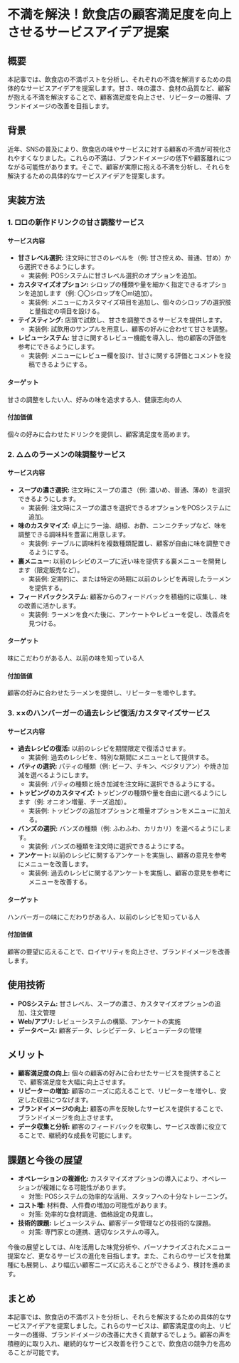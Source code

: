 # 不満を解決！飲食店の顧客満足度を向上させるサービスアイデア提案

## 概要
本記事では、飲食店の不満ポストを分析し、それぞれの不満を解消するための具体的なサービスアイデアを提案します。甘さ、味の濃さ、食材の品質など、顧客が抱える不満を解決することで、顧客満足度を向上させ、リピーターの獲得、ブランドイメージの改善を目指します。

## 背景
近年、SNSの普及により、飲食店の味やサービスに対する顧客の不満が可視化されやすくなりました。これらの不満は、ブランドイメージの低下や顧客離れにつながる可能性があります。そこで、顧客が実際に抱える不満を分析し、それらを解決するための具体的なサービスアイデアを提案します。

## 実装方法

### 1. □□の新作ドリンクの甘さ調整サービス

#### サービス内容
*   **甘さレベル選択:** 注文時に甘さのレベルを（例: 甘さ控えめ、普通、甘め）から選択できるようにします。
    *   実装例: POSシステムに甘さレベル選択のオプションを追加。
*   **カスタマイズオプション:** シロップの種類や量を細かく指定できるオプションを追加します（例: 〇〇シロップを〇ml追加）。
    *   実装例: メニューにカスタマイズ項目を追加し、個々のシロップの選択肢と量指定の項目を設ける。
*   **テイスティング:** 店頭で試飲し、甘さを調整できるサービスを提供します。
    *   実装例: 試飲用のサンプルを用意し、顧客の好みに合わせて甘さを調整。
*   **レビューシステム:** 甘さに関するレビュー機能を導入し、他の顧客の評価を参考にできるようにします。
    *   実装例: メニューにレビュー欄を設け、甘さに関する評価とコメントを投稿できるようにする。

#### ターゲット
甘さの調整をしたい人、好みの味を追求する人、健康志向の人

#### 付加価値
個々の好みに合わせたドリンクを提供し、顧客満足度を高めます。

### 2. △△のラーメンの味調整サービス

#### サービス内容
*   **スープの濃さ選択:** 注文時にスープの濃さ（例: 濃いめ、普通、薄め）を選択できるようにします。
    *   実装例: 注文時にスープの濃さを選択できるオプションをPOSシステムに追加。
*   **味のカスタマイズ:** 卓上にラー油、胡椒、お酢、ニンニクチップなど、味を調整できる調味料を豊富に用意します。
    *   実装例: テーブルに調味料を複数種類配置し、顧客が自由に味を調整できるようにする。
*   **裏メニュー:** 以前のレシピのスープに近い味を提供する裏メニューを開発します（限定販売など）。
    *   実装例: 定期的に、または特定の時期に以前のレシピを再現したラーメンを提供する。
*   **フィードバックシステム:** 顧客からのフィードバックを積極的に収集し、味の改善に活かします。
    *   実装例: ラーメンを食べた後に、アンケートやレビューを促し、改善点を見つける。

#### ターゲット
味にこだわりがある人、以前の味を知っている人

#### 付加価値
顧客の好みに合わせたラーメンを提供し、リピーターを増やします。

### 3. ××のハンバーガーの過去レシピ復活/カスタマイズサービス

#### サービス内容
*   **過去レシピの復活:** 以前のレシピを期間限定で復活させます。
    *   実装例: 過去のレシピを、特別な期間にメニューとして提供する。
*   **パティの選択:** パティの種類（例: ビーフ、チキン、ベジタリアン）や焼き加減を選べるようにします。
    *   実装例: パティの種類と焼き加減を注文時に選択できるようにする。
*   **トッピングのカスタマイズ:** トッピングの種類や量を自由に選べるようにします（例: オニオン増量、チーズ追加）。
    *   実装例: トッピングの追加オプションと増量オプションをメニューに加える。
*   **バンズの選択:** バンズの種類（例: ふわふわ、カリカリ）を選べるようにします。
    *   実装例: バンズの種類を注文時に選択できるようにする。
*   **アンケート:** 以前のレシピに関するアンケートを実施し、顧客の意見を参考にメニューを改善します。
    *   実装例: 過去のレシピに関するアンケートを実施し、顧客の意見を参考にメニューを改善する。

#### ターゲット
ハンバーガーの味にこだわりがある人、以前のレシピを知っている人

#### 付加価値
顧客の要望に応えることで、ロイヤリティを向上させ、ブランドイメージを改善します。

## 使用技術
*   **POSシステム:** 甘さレベル、スープの濃さ、カスタマイズオプションの追加、注文管理
*   **Web/アプリ:** レビューシステムの構築、アンケートの実施
*   **データベース:** 顧客データ、レシピデータ、レビューデータの管理

## メリット
*   **顧客満足度の向上:** 個々の顧客の好みに合わせたサービスを提供することで、顧客満足度を大幅に向上させます。
*   **リピーターの増加:** 顧客のニーズに応えることで、リピーターを増やし、安定した収益につなげます。
*   **ブランドイメージの向上:** 顧客の声を反映したサービスを提供することで、ブランドイメージを向上させます。
*   **データ収集と分析:** 顧客のフィードバックを収集し、サービス改善に役立てることで、継続的な成長を可能にします。

## 課題と今後の展望
*   **オペレーションの複雑化:** カスタマイズオプションの導入により、オペレーションが複雑になる可能性があります。
    *   対策: POSシステムの効率的な活用、スタッフへの十分なトレーニング。
*   **コスト増:** 材料費、人件費の増加の可能性があります。
    *   対策: 効率的な食材調達、価格設定の見直し。
*   **技術的課題:** レビューシステム、顧客データ管理などの技術的な課題。
    *   対策: 専門家との連携、適切なシステムの導入。

今後の展望としては、AIを活用した味覚分析や、パーソナライズされたメニュー提案など、更なるサービスの進化を目指します。また、これらのサービスを他業種にも展開し、より幅広い顧客ニーズに応えることができるよう、検討を進めます。

## まとめ
本記事では、飲食店の不満ポストを分析し、それらを解決するための具体的なサービスアイデアを提案しました。これらのサービスは、顧客満足度の向上、リピーターの獲得、ブランドイメージの改善に大きく貢献するでしょう。顧客の声を積極的に取り入れ、継続的なサービス改善を行うことで、飲食店の競争力を高めることが可能です。